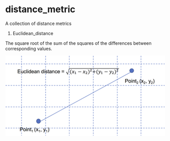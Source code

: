 # distance_metric
A collection of distance metrics

1. Euclidean_distance

The square root of the sum of the squares of the differences between corresponding values.


![Euclidean distance](./images/Euclidean_distance.png)
